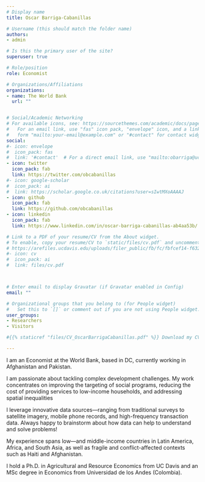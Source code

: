 ```yaml
---
# Display name
title: Oscar Barriga-Cabanillas

# Username (this should match the folder name)
authors:
- admin

# Is this the primary user of the site?
superuser: true

# Role/position
role: Economist

# Organizations/Affiliations
organizations:
- name: The World Bank
  url: ""


# Social/Academic Networking
# For available icons, see: https://sourcethemes.com/academic/docs/page-builder/#icons
#   For an email link, use "fas" icon pack, "envelope" icon, and a link in the
#   form "mailto:your-email@example.com" or "#contact" for contact widget.
social:
#- icon: envelope
#  icon_pack: fas
#  link: '#contact'  # For a direct email link, use "mailto:obarriga@ucdavis.edu".
- icon: twitter
  icon_pack: fab
  link: https://twitter.com/obcabanillas
#- icon: google-scholar
#  icon_pack: ai
#  link: https://scholar.google.co.uk/citations?user=sIwtMXoAAAAJ
- icon: github
  icon_pack: fab
  link: https://github.com/obcabanillas
- icon: linkedin
  icon_pack: fab
  link: https://www.linkedin.com/in/oscar-barriga-cabanillas-ab4aa53b/

# Link to a PDF of your resume/CV from the About widget.
# To enable, copy your resume/CV to `static/files/cv.pdf` and uncomment the lines below.
# https://arefiles.ucdavis.edu/uploads/filer_public/fb/fc/fbfcef14-f632-42b0-b2ce-cbbcd100e91c/cv_oscarbarrigacabanillas.pdf
#- icon: cv
#  icon_pack: ai
#  link: files/cv.pdf



# Enter email to display Gravatar (if Gravatar enabled in Config)
email: ""

# Organizational groups that you belong to (for People widget)
#   Set this to `[]` or comment out if you are not using People widget.
user_groups:
- Researchers
- Visitors

#{{% staticref "files/CV_OscarBarrigaCabanillas.pdf" %}} Download my CV{{% /staticref %}}.

---
```

I am an Economist at the World Bank, based in DC, currently working in Afghanistan and Pakistan.

I am passionate about tackling complex development challenges. My work concentrates on improving the targeting of social programs, reducing the cost of providing services to low-income households, and addressing spatial inequalities

I leverage innovative data sources—ranging from traditional surveys to satellite imagery, mobile phone records, and high-frequency transaction data. Always happy to brainstorm about how data can help to understand and solve problems! 

My experience spans low—and middle-income countries in Latin America, Africa, and South Asia, as well as fragile and conflict-affected contexts such as Haiti and Afghanistan. 

I hold a Ph.D. in Agricultural and Resource Economics from UC Davis and an MSc degree in Economics from Universidad de los Andes (Colombia).

<!-- 
I am a consultant at the World Bank working on the Poverty Unit for West Africa. I focus on understanding how we can leverage data to target social programs, the impact digital technologies in facilitating financial inclusion and participation in the labor market, and the role public policy plays at reducing poverty and inequality. For this, I combine non-traditional information, such as cellphone detail records and satellite data, with household surveys and census records.  


Prior to my career at the World Bank, I received a Ph.D. in Agriculture and Resource Economics from the University of California, Davis. -->

<!-- 
In my Job Market Paper, I identify heterogeneous responses to a digital credit product that finances cellphone expenditure. I find poorer customers are able to relax binding liquidity constraints, whereas non-poor customers demand loans for their convenience and not for pressing liquidity needs. 
My research combines high-frequency data with traditional household surveys to understand the daily financial lives of the poor. I also explore how big data can be used to identify and target vulnerable households, and its limitations. -->
